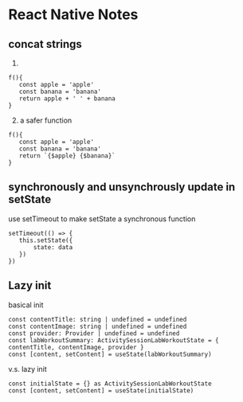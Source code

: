 # React Native Notes

## concat strings

1. 
```
f(){
   const apple = 'apple'
   const banana = 'banana'
   return apple + ' ' + banana
}
```

2. a safer function
```
f(){
   const apple = 'apple'
   const banana = 'banana'
   return `{$apple} {$banana}`
}
```

## synchronously and unsynchrously update in setState 

use setTimeout to make setState a synchronous function

```
setTimeout(() => {
   this.setState({
       state: data
   })
})
```

## Lazy init 

basical init
```
const contentTitle: string | undefined = undefined
const contentImage: string | undefined = undefined
const provider: Provider | undefined = undefined
const labWorkoutSummary: ActivitySessionLabWorkoutState = { contentTitle, contentImage, provider }
const [content, setContent] = useState(labWorkoutSummary)
```
v.s. lazy init
```  
const initialState = {} as ActivitySessionLabWorkoutState
const [content, setContent] = useState(initialState)
```
